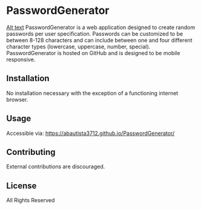 # PasswordGenerator

[Alt text](./assets/images/PasswordGeneratorScreenshot.png?raw=true "Password Generator")
PasswordGenerator is a web application designed to create random passwords per user specification. Passwords can be customized to be between 8-128 characters and can include between one and four different character types (lowercase, uppercase, number, special). PasswordGenerator is hosted on GitHub and is designed to be mobile responsive.

## Installation

No installation necessary with the exception of a functioning internet browser.

## Usage

Accessible via:
https://abautista3712.github.io/PasswordGenerator/

## Contributing

External contributions are discouraged.

## License

All Rights Reserved
